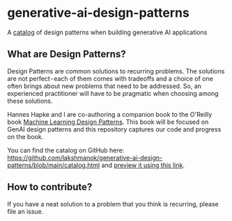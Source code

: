 # generative-ai-design-patterns
A [catalog](https://html-preview.github.io/?url=https://github.com/lakshmanok/generative-ai-design-patterns/blob/main/catalog.html) of design patterns when building generative AI applications

## What are Design Patterns?
Design Patterns are common solutions to recurring problems. The solutions are not perfect - each of them comes with tradeoffs and a choice of one often brings about new problems that need to be addressed. So, an experienced practitioner will have to be pragmatic when choosing among these solutions.

Hannes Hapke and I are co-authoring a companion book to the O'Reilly book [Machine Learning Design Patterns](https://www.amazon.com/Machine-Learning-Design-Patterns-Preparation/dp/1098115783).
This book will be focused on GenAI design patterns and this repository captures our code and progress on the book.

You can find the catalog on GitHub here:
https://github.com/lakshmanok/generative-ai-design-patterns/blob/main/catalog.html
and [preview it using this link](https://html-preview.github.io/?url=https://github.com/lakshmanok/generative-ai-design-patterns/blob/main/catalog.html).

## How to contribute?
If you have a neat solution to a problem that you think is recurring, please file an issue.

